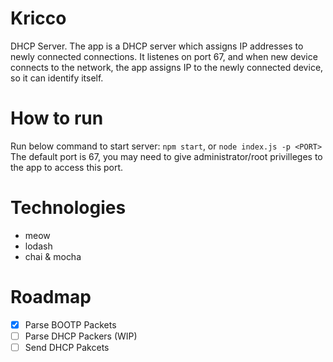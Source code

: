 # Kricco
DHCP Server.
The app is a DHCP server which assigns IP addresses to newly connected connections. It listenes on port 67, and when new device connects to the network, the app assigns IP to the newly connected device, so it can identify itself.

# How to run
Run below command to start server:
`npm start`, or `node index.js -p <PORT>`
The default port is 67, you may need to give administrator/root privilleges to the app to access this port.

# Technologies
 - meow
 - lodash
 - chai & mocha

 # Roadmap
 - [X] Parse BOOTP Packets
 - [ ] Parse DHCP Packers (WIP)
 - [ ] Send DHCP Pakcets